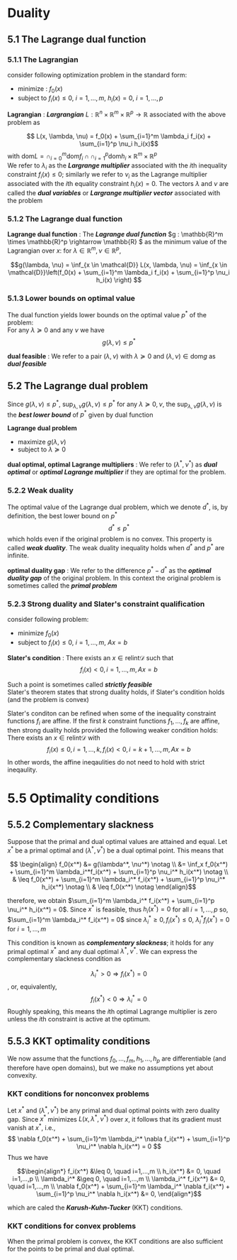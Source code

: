 # Duality
## 5.1 The Lagrange dual function
### 5.1.1 The Lagrangian

consider following optimization problem in the standard form:

- minimize : $f_0(x)$
- subject to $f_i(x) \leq 0$, $i = 1, \dots, m$, $h_i(x) = 0$, $i = 1, \dots, p$

**Lagrangian** : ***Largrangian*** $L : \mathbb{R}^n \times \mathbb{R}^m \times \mathbb{R}^p \rightarrow \mathbb{R}$ associated with the above problem as

$$ L(x, \lambda, \nu) = f_0(x) + \sum_{i=1}^m \lambda_i f_i(x) + \sum_{i=1}^p \nu_i h_i(x)$$ with $\text{dom}L = \cap_{i=0}^m \text{dom} f_i \cap \cap_{i=1}^p \text{dom}h_i \times \mathbb{R}^m \times \mathbb{R}^p$  
We refer to $\lambda_i$ as the ***Largrange multiplier*** associated with the $i$th inequality constraint $f_i(x) \leq 0$; similarly we refer to $\nu_i$ as the Lagrange multiplier associated with the $i$th equality constraint $h_i(x) = 0$. The vectors $\lambda$ and $\nu$ are called the ***dual variables*** or ***Largrange multiplier vector*** associated with the problem

### 5.1.2 The Lagrange dual function

**Lagrange dual function** : The ***Lagrange dual function*** $g : \mathbb{R}^m \times \mathbb{R}^p \rightarrow \mathbb{R} $ as the minimum value of the Lagrangian over $x$: for $\lambda \in \mathbb{R}^m, \nu \in \mathbb{R}^p$,

$$g(\lambda, \nu) = \inf_{x \in \mathcal{D}} L(x, \lambda, \nu) = \inf_{x \in \mathcal{D}}\left(f_0(x) + \sum_{i=1}^m \lambda_i f_i(x) + \sum_{i=1}^p \nu_i h_i(x) \right) $$


### 5.1.3 Lower bounds on optimal value

The dual function yields lower bounds on the optimal value $p^*$ of the problem:  
For any $\lambda \succeq 0$ and any $\nu$ we have
$$g(\lambda, \nu) \leq p^*$$

**dual feasible** : We refer to a pair $(\lambda, \nu)$ with $\lambda \succeq 0$ and $(\lambda, \nu) \in \text{dom}g$ as ***dual feasible*** 

## 5.2 The Lagrange dual problem

Since $g(\lambda, \nu) \leq p^*$, $\sup_{\lambda, \nu} g(\lambda, \nu) \leq p^*$ for any $\lambda \succeq 0, \nu$, the $\sup_{\lambda, \nu} g(\lambda, \nu)$ is the ***best lower bound*** of $p^*$ given by dual function

**Lagrange dual problem** 

- maximize $g(\lambda, \nu)$
- subject to $\lambda \succeq 0$


**dual optimal, optimal Lagrange multipliers** : We refer to $(\lambda^*, \nu^*)$ as ***dual optimal*** or ***optimal Lagrange multiplier*** if they are optimal for the problem.

### 5.2.2 Weak duality

The optimal value of the Lagrange dual problem, which we denote $d^*$, is, by definition, the best lower bound on $p^*$
$$d^* \leq p^* $$
which holds even if the original problem is no convex. This property is called ***weak duality***. The weak duality inequality holds when $d^*$ and $p^*$ are infinite.

**optimal duality gap** : We refer to the difference $p^* - d^*$ as the ***optimal duality gap*** of the original problem. In this context the original problem is sometimes called the ***primal problem***

### 5.2.3 Strong duality and Slater's constraint qualification


consider following problem:
- minimize $f_0(x)$
- subject to $f_i(x) \leq 0$, $i=1, \dots, m$, $Ax = b$

**Slater's condition** : There exists an $x \in \text{relint}\mathcal{D}$ such that
$$ f_i(x) < 0, i = 1, \dots, m, Ax = b $$

Such a point is sometimes called ***strictly feasible***  
Slater's theorem states that strong duality holds, if Slater's condition holds (and the problem is convex)

Slater's conditon can be refined when some of the inequality constraint functions $f_i$ are affine. If the first $k$ constraint functions $f_1, \dots, f_k$ are affine, then strong duality holds provided the following weaker condition holds: There exists an $x \in \text{relint}\mathcal{D}$ with
$$ f_i(x) \leq 0, i = 1, \dots, k, f_i(x) < 0, i=k+1, \dots, m, Ax=b$$
In other words, the affine ineqaulities do not need to hold with strict ineqaulity.




# 5.5 Optimality conditions
## 5.5.2 Complementary slackness

Suppose that the primal and dual optimal values are attained and equal. Let $x^*$ be a primal optimal and $(\lambda^*, \nu^*)$ be a dual optimal point. This means that

$$ \begin{align}
f_0(x^*) &= g(\lambda^*, \nu^*) \notag
\\ &= \inf_x f_0(x^*) + \sum_{i=1}^m \lambda_i^*f_i(x^*) + \sum_{i=1}^p \nu_i^* h_i(x^*) \notag 
\\ & \leq f_0(x^*) + \sum_{i=1}^m \lambda_i^* f_i(x^*) + \sum_{i=1}^p \nu_i^* h_i(x^*) \notag 
\\ & \leq f_0(x^*) \notag  
\end{align}$$

therefore, we obtain $\sum_{i=1}^m \lambda_i^* f_i(x^*) + \sum_{i=1}^p \nu_i^* h_i(x^*) = 0$. Since $x^*$ is feasible, thus $h_i(x^*) = 0$ for all $i = 1, \dots, p$ 
so, $\sum_{i=1}^m \lambda_i^* f_i(x^*) = 0$ since $\lambda_i^* \geq 0, f_i(x^*) \leq 0$, $\lambda_i^* f_i(x^*) = 0$ for $i = 1, \dots, m$

This condition is known as ***complementary slackness***; it holds for any primal optimal $x^*$ and any dual optimal $\lambda^*, \nu^*$. We can express the complementary slackness condition as

$$ \lambda_i^* > 0 \Rightarrow f_i(x^*) = 0 $$,
or, equivalently,
$$ f_i(x^*) < 0 \Rightarrow \lambda_i^* = 0$$
Roughly speaking, this means the $i$th optimal Lagrange multiplier is zero unless the $i$th constraint is active at the optimum.

## 5.5.3 KKT optimality conditions
We now assume that the functions $f_0, \dots, f_m, h_1, \dots, h_p$ are differentiable (and therefore have open domains), but we make no assumptions yet about convexity.

### KKT conditions for nonconvex problems
Let $x^*$ and $(\lambda^*, \nu^*)$ be any primal and dual optimal points with zero duality gap. Since $x^*$ minimizes $L(x, \lambda^*, \nu^*)$ over $x$, it follows that its gradient must vanish at $x^*$, i.e.,
$$ \nabla f_0(x^*) + \sum_{i=1}^m \lambda_i^* \nabla f_i(x^*) + \sum_{i=1}^p \nu_i^* \nabla h_i(x^*) = 0 $$ 
Thus we have

$$\begin{align*}
    f_i(x^*) &\leq 0, \quad i=1,...,m \\
    h_i(x^*) &= 0, \quad i=1,...,p \\
    \lambda_i^* &\geq 0, \quad i=1,...,m \\
    \lambda_i^* f_i(x^*) &= 0, \quad i=1,...,m \\
    \nabla f_0(x^*) + \sum_{i=1}^m \lambda_i^* \nabla f_i(x^*) + \sum_{i=1}^p \nu_i^* \nabla h_i(x^*) &= 0, 
\end{align*}$$

which are caled the ***Karush-Kuhn-Tucker*** (KKT) conditions.

### KKT conditions for convex problems

When the primal problem is convex, the KKT conditions are also sufficient for the points to be primal and dual optimal.